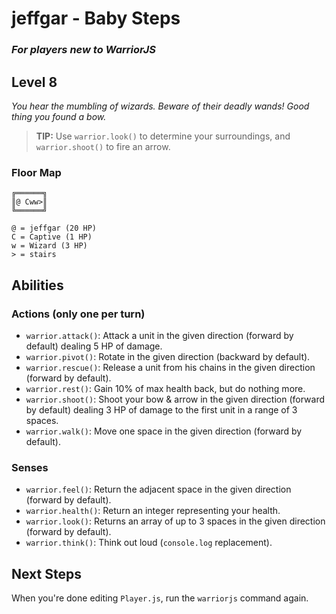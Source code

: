 # jeffgar - Baby Steps

### _For players new to WarriorJS_

## Level 8

_You hear the mumbling of wizards. Beware of their deadly wands! Good thing you found a bow._

> **TIP:** Use `warrior.look()` to determine your surroundings, and `warrior.shoot()` to fire an arrow.

### Floor Map

```
╔══════╗
║@ Cww>║
╚══════╝

@ = jeffgar (20 HP)
C = Captive (1 HP)
w = Wizard (3 HP)
> = stairs
```

## Abilities

### Actions (only one per turn)

- `warrior.attack()`: Attack a unit in the given direction (forward by default) dealing 5 HP of damage.
- `warrior.pivot()`: Rotate in the given direction (backward by default).
- `warrior.rescue()`: Release a unit from his chains in the given direction (forward by default).
- `warrior.rest()`: Gain 10% of max health back, but do nothing more.
- `warrior.shoot()`: Shoot your bow & arrow in the given direction (forward by default) dealing 3 HP of damage to the first unit in a range of 3 spaces.
- `warrior.walk()`: Move one space in the given direction (forward by default).

### Senses

- `warrior.feel()`: Return the adjacent space in the given direction (forward by default).
- `warrior.health()`: Return an integer representing your health.
- `warrior.look()`: Returns an array of up to 3 spaces in the given direction (forward by default).
- `warrior.think()`: Think out loud (`console.log` replacement).

## Next Steps

When you're done editing `Player.js`, run the `warriorjs` command again.
